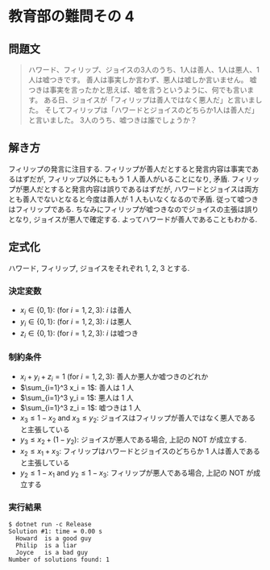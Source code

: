 # 教育部の難問その 4

## 問題文

> ハワード、フィリップ、ジョイスの3人のうち、1人は善人、1人は悪人、1人は嘘つきです。
> 善人は事実しか言わず、悪人は嘘しか言いません。
> 嘘つきは事実を言ったかと思えば、嘘を言うというように、何でも言います。
> ある日、ジョイスが「フィリップは善人ではなく悪人だ」と言いました。
> そしてフィリップは「ハワードとジョイスのどちらか1人は善人だ」と言いました。
> 3人のうち、嘘つきは誰でしょうか？

## 解き方

フィリップの発言に注目する. 
フィリップが善人だとすると発言内容は事実であるはずだが, フィリップ以外にももう 1 人善人がいることになり, 矛盾. 
フィリップが悪人だとすると発言内容は誤りであるはずだが, ハワードとジョイスは両方とも善人でないとなると今度は善人が 1 人もいなくなるので矛盾. 
従って嘘つきはフィリップである. 
ちなみにフィリップが嘘つきなのでジョイスの主張は誤りとなり, ジョイスが悪人で確定する. よってハワードが善人であることもわかる. 

## 定式化

ハワード, フィリップ, ジョイスをそれぞれ $1$, $2$, $3$ とする. 

### 決定変数

- $x_i \in \{0, 1\}$: (for $i = 1, 2, 3$): $i$ は善人
- $y_i \in \{0, 1\}$: (for $i = 1, 2, 3$): $i$ は悪人
- $z_i \in \{0, 1\}$: (for $i = 1, 2, 3$): $i$ は嘘つき

### 制約条件

- $x_i + y_i + z_i = 1$ (for $i = 1, 2, 3$): 善人か悪人か嘘つきのどれか
- $\sum_{i=1}^3 x_i = 1$: 善人は 1 人
- $\sum_{i=1}^3 y_i = 1$: 悪人は 1 人
- $\sum_{i=1}^3 z_i = 1$: 嘘つきは 1 人
- $x_3 \le 1 - x_2$ and $x_3 \le y_2$: ジョイスはフィリップが善人ではなく悪人であると主張している
- $y_3 \le x_2 + (1 - y_2)$: ジョイスが悪人である場合, 上記の NOT が成立する. 
- $x_2 \le x_1 + x_3$: フィリップはハワードとジョイスのどちらか 1 人は善人であると主張している
- $y_2 \le 1 - x_1$ and $y_2 \le 1 - x_3$: フィリップが悪人である場合, 上記の NOT が成立する

### 実行結果

```shell
$ dotnet run -c Release
Solution #1: time = 0.00 s
  Howard  is a good guy
  Philip  is a liar
  Joyce   is a bad guy
Number of solutions found: 1
```
